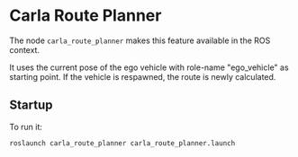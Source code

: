 # Carla Route Planner

The node `carla_route_planner` makes this feature available in the ROS context.

It uses the current pose of the ego vehicle with role-name "ego_vehicle" as starting point. If the
vehicle is respawned, the route is newly calculated.

## Startup

To run it:

```
roslaunch carla_route_planner carla_route_planner.launch
```
